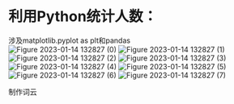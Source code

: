 # 利用Python统计人数：
涉及matplotlib.pyplot as plt和pandas<br>
![Figure 2023-01-14 132827 (0)](https://user-images.githubusercontent.com/69446590/212457531-4032612e-b3d3-48b1-b2e8-63478bdefafa.png)
![Figure 2023-01-14 132827 (1)](https://user-images.githubusercontent.com/69446590/212457533-7d29eede-2c4f-47b3-a480-611c5235f246.png)
![Figure 2023-01-14 132827 (2)](https://user-images.githubusercontent.com/69446590/212457536-e9df149f-9d89-41fc-b1fc-83adac453dcf.png)
![Figure 2023-01-14 132827 (3)](https://user-images.githubusercontent.com/69446590/212457538-2d1994ff-1327-48fe-8d1c-0dc4ce612b09.png)
![Figure 2023-01-14 132827 (4)](https://user-images.githubusercontent.com/69446590/212457539-78c9a1e4-5405-47ca-9a33-6c891dc015fb.png)
![Figure 2023-01-14 132827 (5)](https://user-images.githubusercontent.com/69446590/212457541-56d7ad4f-8a8d-497d-a0b8-cd7125811c96.png)
![Figure 2023-01-14 132827 (6)](https://user-images.githubusercontent.com/69446590/212457546-1b874863-4a5d-44b0-ad28-4cb0d6f33482.png)
![Figure 2023-01-14 132827 (7)](https://user-images.githubusercontent.com/69446590/212457550-73f6250e-f293-407d-9fd9-da6dade13c7a.png)


制作词云
